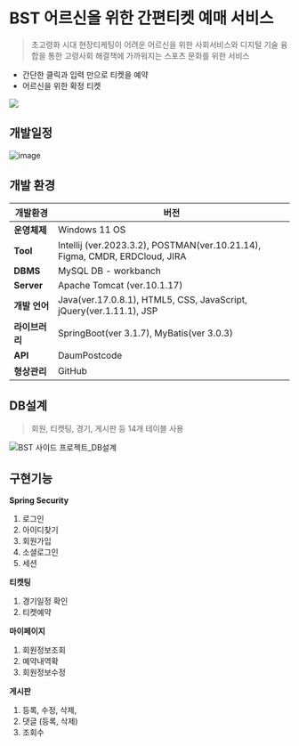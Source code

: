 # BST 어르신을 위한 간편티켓 예매 서비스
> 초고령화 시대 현장티케팅이 어려운 어르신을 위한 사회서비스와 디지털 기술 융합을 통한
고령사회 해결책에 가까워지는 스포츠 문화를 위한 서비스

- 간단한 클릭과 입력 만으로 티켓을 예약
- 어르신을 위한 확정 티켓

![](../header.png)

## 개발일정

![image](https://github.com/Uari/BST/assets/92838028/4b3e2959-294f-4c1d-bc34-4e952d3af0b5)



## 개발 환경

   |개발환경|버전|
   |------|---|
   |**운영체제**|Windows 11 OS|
   |**Tool**|Intellij (ver.2023.3.2), POSTMAN(ver.10.21.14), Figma, CMDR, ERDCloud, JIRA|
   |**DBMS**|MySQL DB - workbanch|
   |**Server**|Apache Tomcat (ver.10.1.17)|
   |**개발 언어**|Java(ver.17.0.8.1), HTML5, CSS, JavaScript, jQuery(ver.1.11.1), JSP|
   |**라이브러리**|SpringBoot(ver 3.1.7), MyBatis(ver 3.0.3)|
   |**API**|DaumPostcode|
   |**형상관리**|GitHub|


## DB설계
>회원, 티켓팅, 경기, 게시판 등 14개 테이블 사용

![BST 사이드 프로젝트_DB설계](https://github.com/Uari/BST/assets/92838028/06833c70-023e-40d6-b6e8-e272258644d0)




## 구현기능

**Spring Security**
1. 로그인
2. 아이디찾기
3. 회원가입
4. 소셜로그인
5. 세션

**티켓팅**
1. 경기일정 확인
2. 티켓예약 

**마이페이지**
1. 회원정보조회
2. 예약내역확
3. 회원정보수정

**게시판**
1. 등록, 수정, 삭제, 
2. 댓글 (등록, 삭제)
3. 조회수
